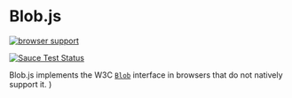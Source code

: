 Blob.js
==============
[![browser support](https://travis-ci.org/chevett/Blob.js.svg)
](https://travis-ci.org/chevett/Blob.js)

[![Sauce Test Status](https://saucelabs.com/browser-matrix/chevett.svg?auth=e5a4cda7930a9e0817b33c39fd825021)](https://saucelabs.com/u/chevett)

Blob.js implements the W3C [`Blob`][1] interface in browsers that do
not natively support it.
)

  [1]: https://developer.mozilla.org/en-US/docs/Web/API/Blob
